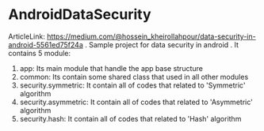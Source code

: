 # AndroidDataSecurity
ArticleLink: https://medium.com/@hossein_kheirollahpour/data-security-in-android-5561ed75f24a
.
Sample project for data security in android
.
It contains 5 module:
1. app: Its main module that handle the app base structure
2. common: Its contain some shared class that used in all other modules
3. security.symmetric: It contain all of codes that related to 'Symmetric' algorithm
4. security.asymmetric: It contain all of codes that related to 'Asymmetric' algorithm
5. security.hash: It contain all of codes that related to 'Hash' algorithm
